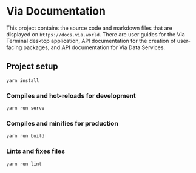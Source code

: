 # Via Documentation

This project contains the source code and markdown files that are displayed on `https://docs.via.world`. There are user guides for the Via Terminal desktop application, API documentation for the creation of user-facing packages, and API documentation for Via Data Services.

## Project setup
```
yarn install
```

### Compiles and hot-reloads for development
```
yarn run serve
```

### Compiles and minifies for production
```
yarn run build
```

### Lints and fixes files
```
yarn run lint
```
